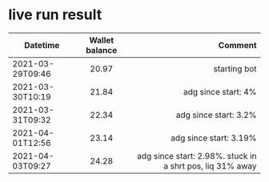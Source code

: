# live run result
|    Datetime      | Wallet balance |        Comment     |
|------------------|:--------------:|-------------------:|
| 2021-03-29T09:46 |     20.97      |  starting bot      |
| 2021-03-30T10:19 |     21.84      |  adg since start: 4% |
| 2021-03-31T09:32 |     22.34      |  adg since start: 3.2% |
| 2021-04-01T12:56 |     23.14	    |  adg since start: 3.19% |
| 2021-04-03T09:27 |     24.28	    |  adg since start: 2.98%.  stuck in a shrt pos, liq 31% away |


